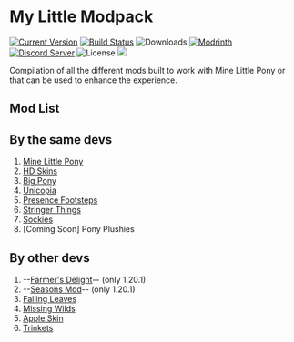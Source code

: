 # My Little Modpack

[![Current Version](https://img.shields.io/github/v/release/MineLittlePony/MyLittleModpack)](https://github.com/MineLittlePony/MyLittleModpack/releases/latest)
[![Build Status](https://github.com/MineLittlePony/MineLittlePony/actions/workflows/gradle-build.yml/badge.svg)](https://github.com/MineLittlePony/MyLittleModpack/actions/workflows/gradle-build.yml)
![Downloads](https://img.shields.io/github/downloads/MineLittlePony/MyLittleModpack/total.svg?color=yellowgreen)
[![Modrinth](https://img.shields.io/badge/dynamic/json?url=https%3A%2F%2Fapi.modrinth.com%2Fv2%modpack%2Fmy-little-modpack%2Fversion&query=%24%5B0%5D.version_number&label=modrinth)]([https://modrinth.com/mod/mine-little-pony](https://modrinth.com/modpack/my-little-modpack))
[![Discord Server](https://img.shields.io/discord/182490536119107584.svg?color=blueviolet)](https://discord.gg/HbJSFyu)
![License](https://img.shields.io/github/license/MineLittlePony/MyLittleModpack)
![](https://img.shields.io/badge/api-fabric-orange.svg)

Compilation of all the different mods built to work with Mine Little Pony or that can be used to enhance the experience.

## Mod List

## By the same devs
1. [Mine Little Pony](https://modrinth.com/mod/mine-little-pony)
2. [HD Skins](https://modrinth.com/mod/hd-skins)
3. [Big Pony](https://modrinth.com/mod/big-pony)
4. [Unicopia](https://modrinth.com/mod/unicopia)
5. [Presence Footsteps](https://modrinth.com/mod/presence-footsteps)
6. [Stringer Things](https://modrinth.com/mod/stringer-things)
7. [Sockies](https://github.com/MineLittlePony/Sockies)
8. [Coming Soon] Pony Plushies

## By other devs
1. --[Farmer's Delight](https://modrinth.com/mod/farmers-delight-fabric)-- (only 1.20.1)
2. --[Seasons Mod](https://modrinth.com/mod/fabric-seasons)-- (only 1.20.1)
3. [Falling Leaves](https://modrinth.com/mod/fallingleaves)
4. [Missing Wilds](https://modrinth.com/mod/missing-wilds)
5. [Apple Skin](https://modrinth.com/mod/appleskin)
6. [Trinkets](https://modrinth.com/mod/trinkets)


